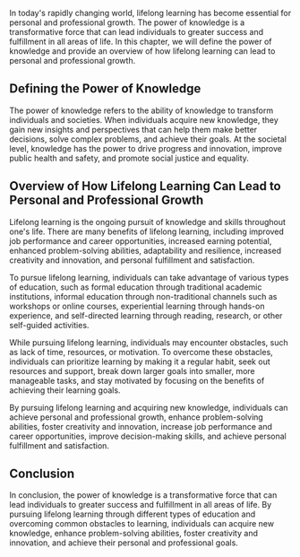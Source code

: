 
In today's rapidly changing world, lifelong learning has become essential for personal and professional growth. The power of knowledge is a transformative force that can lead individuals to greater success and fulfillment in all areas of life. In this chapter, we will define the power of knowledge and provide an overview of how lifelong learning can lead to personal and professional growth.

Defining the Power of Knowledge
-------------------------------

The power of knowledge refers to the ability of knowledge to transform individuals and societies. When individuals acquire new knowledge, they gain new insights and perspectives that can help them make better decisions, solve complex problems, and achieve their goals. At the societal level, knowledge has the power to drive progress and innovation, improve public health and safety, and promote social justice and equality.

Overview of How Lifelong Learning Can Lead to Personal and Professional Growth
------------------------------------------------------------------------------

Lifelong learning is the ongoing pursuit of knowledge and skills throughout one's life. There are many benefits of lifelong learning, including improved job performance and career opportunities, increased earning potential, enhanced problem-solving abilities, adaptability and resilience, increased creativity and innovation, and personal fulfillment and satisfaction.

To pursue lifelong learning, individuals can take advantage of various types of education, such as formal education through traditional academic institutions, informal education through non-traditional channels such as workshops or online courses, experiential learning through hands-on experience, and self-directed learning through reading, research, or other self-guided activities.

While pursuing lifelong learning, individuals may encounter obstacles, such as lack of time, resources, or motivation. To overcome these obstacles, individuals can prioritize learning by making it a regular habit, seek out resources and support, break down larger goals into smaller, more manageable tasks, and stay motivated by focusing on the benefits of achieving their learning goals.

By pursuing lifelong learning and acquiring new knowledge, individuals can achieve personal and professional growth, enhance problem-solving abilities, foster creativity and innovation, increase job performance and career opportunities, improve decision-making skills, and achieve personal fulfillment and satisfaction.

Conclusion
----------

In conclusion, the power of knowledge is a transformative force that can lead individuals to greater success and fulfillment in all areas of life. By pursuing lifelong learning through different types of education and overcoming common obstacles to learning, individuals can acquire new knowledge, enhance problem-solving abilities, foster creativity and innovation, and achieve their personal and professional goals.

